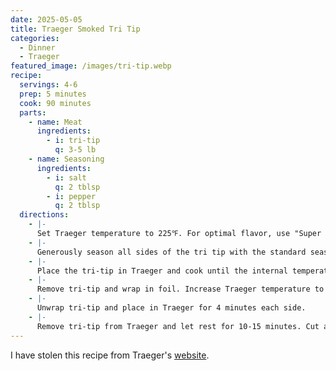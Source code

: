 ```yaml
---
date: 2025-05-05
title: Traeger Smoked Tri Tip
categories:
  - Dinner
  - Traeger
featured_image: /images/tri-tip.webp
recipe:
  servings: 4-6
  prep: 5 minutes
  cook: 90 minutes
  parts:
    - name: Meat
      ingredients:
        - i: tri-tip
          q: 3-5 lb
    - name: Seasoning
      ingredients:
        - i: salt
          q: 2 tblsp
        - i: pepper
          q: 2 tblsp
  directions:
    - |-
      Set Traeger temperature to 225℉. For optimal flavor, use "Super Smoke" if available.
    - |-
      Generously season all sides of the tri tip with the standard seasoning above or any other choice of seasoning you may have.
    - |- 
      Place the tri-tip in Traeger and cook until the internal temperature reaches 130℉, 60-90 minutes.
    - |-
      Remove tri-tip and wrap in foil. Increase Traeger temperature to 450℉ and pre-heat for 15 minutes
    - |-
      Unwrap tri-tip and place in Traeger for 4 minutes each side.
    - |-
      Remove tri-tip from Traeger and let rest for 10-15 minutes. Cut against the grain, then serve.
---
```


I have stolen this recipe from Traeger's [website](https://www.traeger.com/recipes/smoked-tri-tip).
